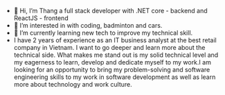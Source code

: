 - 👋 Hi, I’m Thang a  full stack developer with .NET core - backend and ReactJS - frontend
- 👀 I’m interested in with coding, badminton and cars.
- 🌱 I’m currently learning new tech to improve my technical skill.
- I have 2 years of experience as an IT business analyst at the best retail company in Vietnam. I want to go deeper and learn more about the 
technical side. What makes me stand out is my solid technical level and my eagerness to learn, develop and dedicate myself to my work.I am looking for an opportunity to bring 
my problem-solving and software engineering skills to my work in software development as well as learn more about technology and work culture.
